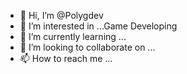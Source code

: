 - 👋 Hi, I’m @Polygdev
- 👀 I’m interested in ...Game Developing
- 🌱 I’m currently learning ...
- 💞️ I’m looking to collaborate on ...
- 📫 How to reach me ...

<!---
Polygdev/Polygdev is a ✨ special ✨ repository because its `README.md` (this file) appears on your GitHub profile.
You can click the Preview link to take a look at your changes.
--->
